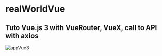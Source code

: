 
# realWorldVue
## Tuto Vue.js 3 with VueRouter, VueX, call to API with axios
![appVue3](https://user-images.githubusercontent.com/60004408/141688840-46c30fa0-de6a-47f6-9065-4a89389f3cc4.png)
